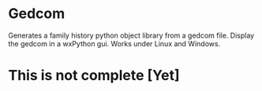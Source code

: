 # Gedcom
Generates a family history python object library from a gedcom file.
Display the gedcom in a wxPython gui.
Works under Linux and Windows.

# This is not complete [Yet]

